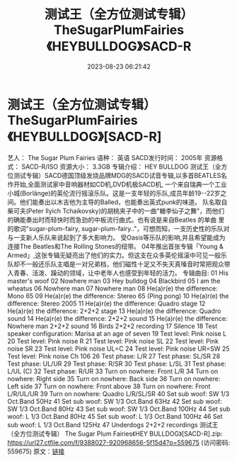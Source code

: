 ﻿---
title: 测试王（全方位测试专辑）TheSugarPlumFairies《HEYBULLDOG》SACD-R
date: 2023-08-23 06:21:42
categories: 试音碟、非卖品、发烧碟
tags: 外语音乐
---
# 测试王（全方位测试专辑）TheSugarPlumFairies《HEYBULLDOG》[SACD-R]

艺人： The Sugar Plum Fairies
语种： 英语
SACD发行时间： 2005年
资源格式： SACD-R/ISO
资源大小： 3.3GB
专辑介绍：
HEY BULLDOG
测试王（全方位测试专辑）SACD德国顶级发烧品牌MDG的SACD试音专辑,以多首BEATLES名作开始,全面测试家中音响器材如CD机,DVD机极SACD机,
一个来自瑞典一个工业小城(Borlänge)的英伦流行摇滚乐队。这是一支年轻的乐队,成员年龄19--22岁之间。他们能奏出以木吉他为主导的Balled，也能奏出英式punk的味道。
队名取自柴可夫(Peter Ilyich
Tchaikovsky)的胡桃夹子中的一曲"糖李仙子之舞"，而他们的确能奏出时而轻快时而急劲的中板流行曲式。也有说是来自Beatles
的单曲 里的歌词"sugar-plum-fairy,
sugar-plum-fairy.."，可想而知，一支历史性的乐队对与一支新人乐队来说起到了多大影响力。
受Oasis等乐队的影响,并且希望能成为连接The Beatles和The Rolling Stones的纽带。
04年推出首张专辑「Young &
Armed」,这张专辑无疑亮出了他们的实力。但这支在众多英伦摇滚中可见一般乐队却不一般还乐队主唱是一对兄弟档，他们磁性十足又不失天真嗓音时常把观众带入青春、活泼、躁动的领域，让中老年人也感受到年轻的活力。
专辑曲目:
01 His master's woof
02 Nowhere man
03 Hey bulldog
04 Blackbird
05 I am the wheatus
06 Nowhere man
07 Nowhere man
08 He(a)r(e) the difference: Mono 65
09 He(a)r(e) the difference: Stereo 65 (Ping pong)
10 He(a)r(e) the difference: Stereo 2005
11 He(a)r(e) the difference: Quadro stage
12 He(a)r(e) the difference: 2+2+2 stage
13 He(a)r(e) the difference: Quadro sound
14 He(a)r(e) the difference: 2+2+2 sound
15 He(a)r(e) the difference: Nowhere man 2+2+2 sound
16 Birds 2+2+2 recording
17 Silence
18 Test speaker configuration: Marisa at an age of seven
19 Test level: Pink noise L
20 Test level: Pink noise R
21 Test level: Pink noise SL
22 Test level: Pink noise SR
23 Test level: Pink noise UL=C
24 Test level: Pink noise UR=SW
25 Test level: Pink noise Ch 106
26 Test phase: L/R
27 Test phase: SL/SR
28 Test phase: UL/UR
29 Test phase: R/SR
30 Test phase: L/SL
31 Test phase: L/UL (C)
32 Test phase: R/UR
33 Turn on nowhere: Front L/R
34 Turn on nowhere: Right side
35 Turn on nowhere: Back side
36 Turn on nowhere: Left side
37 Turn on nowhere: Front above
38 Turn on nowhere: Front L/R/UL/UR
39 Turn on nowhere: Quadro L/R/SL/SR
40 Set sub woof: SW 1/3 Oct.Band 50Hz
41 Set sub woof: SW 1/3 Oct.Band 63Hz
42 Set sub woof: SW 1/3 Oct.Band 80Hz
43 Set sub woof: SW 1/3 Oct.Band 100Hz
44 Set sub woof: L 1/3 Oct.Band 80Hz
45 Set sub woof: L 1/3 Oct.Band 100Hz
46 Set sub woof: L 1/3 Oct.Band 125Hz
47 Underdogs 2+2+2 recordings
测试王（全方位测试专辑） The Sugar Plum Fairies《HEY BULLDOG》[SACD-R].zip:
https://url27.ctfile.com/f/9388027-920968656-5f15d4?p=559675
(访问密码: 559675)
原文：[链接](https://blog.sina.com.cn/s/blog_1647c7e760103137t.html)